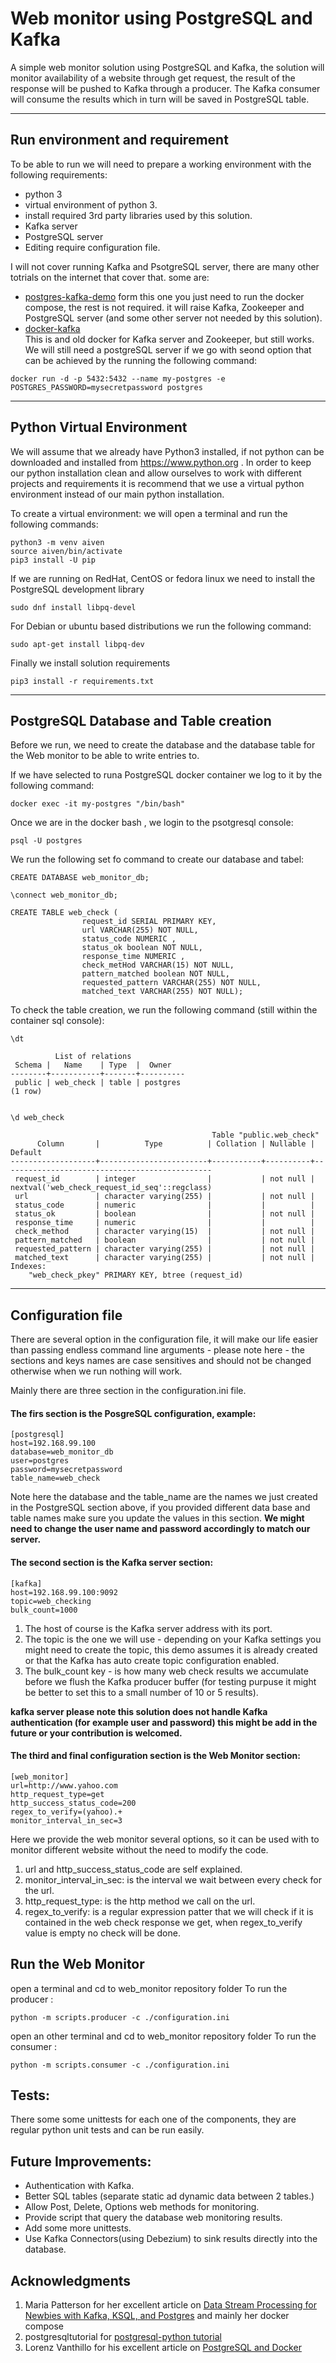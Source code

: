 # Web monitor using PostgreSQL and Kafka

A simple web monitor solution using PostgreSQL and Kafka, the solution will monitor 
availability of a website through get request, the result of the response will be pushed 
to Kafka through a producer.
The Kafka consumer will consume the results which in turn will be saved in PostgreSQL table.

---

## Run environment and requirement

To be able to run we will need to prepare a working environment with the 
following requirements:

* python 3 
* virtual environment of python 3.
* install required 3rd party libraries used by this solution.
* Kafka server
* PostgreSQL server
* Editing require configuration file.

I will not cover running Kafka and PsotgreSQL server, there are many other totrials
on the internet that cover that.
some are:

* [postgres-kafka-demo](https://github.com/mtpatter/postgres-kafka-demo)
form this one you just need to run the docker compose, the rest is not required.
it will raise Kafka, Zookeeper 
and PostgreSQL server (and some other server not needed by this solution).
* [docker-kafka](https://github.com/spotify/docker-kafka)  
This is and old docker for Kafka server and Zookeeper, but still works.
We will still need a postgreSQL server if we go with seond option that 
can be achieved by the running the following command:

```
docker run -d -p 5432:5432 --name my-postgres -e POSTGRES_PASSWORD=mysecretpassword postgres
```

---

## Python Virtual Environment

We will assume that we already have Python3 installed, if not python can be downloaded 
and installed from https://www.python.org . 
In order to keep our python installation clean and allow ourselves to work with different projects and requirements 
it is recommend that we use a virtual python environment instead of our main python installation.

To create a virtual environment: we will open a terminal and run the following commands:
```
python3 -m venv aiven
source aiven/bin/activate
pip3 install -U pip
```

If we are running on RedHat, CentOS or fedora linux we need to install the PostgreSQL development library
```
sudo dnf install libpq-devel
```
For Debian or ubuntu based distributions we run the following command:
```
sudo apt-get install libpq-dev
```

Finally we install solution requirements
```
pip3 install -r requirements.txt
```

---

## PostgreSQL Database and Table creation

Before we run, we need to create the database and the database table for the Web monitor to be able to
write entries to.

If we have selected to runa PostgreSQL docker container we log to it by the following command:
```
docker exec -it my-postgres "/bin/bash"
``` 
Once we are in the docker bash , we login to the psotgresql console:
```
psql -U postgres
```

We run the following set fo command to create our database and tabel:
```
CREATE DATABASE web_monitor_db;

\connect web_monitor_db;

CREATE TABLE web_check (
                request_id SERIAL PRIMARY KEY,
                url VARCHAR(255) NOT NULL,
                status_code NUMERIC ,
                status_ok boolean NOT NULL,
                response_time NUMERIC ,
                check_metHod VARCHAR(15) NOT NULL,
                pattern_matched boolean NOT NULL,
                requested_pattern VARCHAR(255) NOT NULL,
                matched_text VARCHAR(255) NOT NULL);
```

To check the table creation, we run the following command (still within the container sql console):
```
\dt

          List of relations
 Schema |   Name    | Type  |  Owner   
--------+-----------+-------+----------
 public | web_check | table | postgres
(1 row)


\d web_check

                                             Table "public.web_check"
      Column       |          Type          | Collation | Nullable |                    Default                    
-------------------+------------------------+-----------+----------+-----------------------------------------------
 request_id        | integer                |           | not null | nextval('web_check_request_id_seq'::regclass)
 url               | character varying(255) |           | not null | 
 status_code       | numeric                |           |          | 
 status_ok         | boolean                |           | not null | 
 response_time     | numeric                |           |          | 
 check_method      | character varying(15)  |           | not null | 
 pattern_matched   | boolean                |           | not null | 
 requested_pattern | character varying(255) |           | not null | 
 matched_text      | character varying(255) |           | not null | 
Indexes:
    "web_check_pkey" PRIMARY KEY, btree (request_id)
```

---

## Configuration file
There are several option in the configuration file, it will make our life easier than passing endless command line 
arguments - please note here - the sections and keys names are case sensitives and should not be changed otherwise 
when we run nothing will work.

Mainly there are three section in the configuration.ini file.

#### The firs section is the PosgreSQL configuration, example:

```
[postgresql]
host=192.168.99.100
database=web_monitor_db
user=postgres
password=mysecretpassword
table_name=web_check
```
Note here the database and the table_name are the names we just created in the PostgreSQL section above, 
if you provided different data base and table names make sure you update the values in this section. 
**We might need to change the user name and password accordingly to match our server.**


#### The second section is the Kafka server section:

```
[kafka]
host=192.168.99.100:9092
topic=web_checking
bulk_count=1000
```
1. The host of course is the Kafka server address with its port.
2. The topic is the one we will use - depending on your Kafka settings you might need to create the topic, this 
demo assumes it is already created or that the Kafka has auto create topic configuration enabled.
3. The bulk_count key - is how many web check results we accumulate before we flush the Kafka producer buffer 
(for testing purpuse it might be better to set this to a small number of 10 or 5 results).

**kafka server please note this solution does not handle Kafka authentication (for example user and password)
this might be add in the future or your contribution is welcomed.**


#### The third and final configuration section is the Web Monitor section:
 
```
[web_monitor]
url=http://www.yahoo.com
http_request_type=get
http_success_status_code=200
regex_to_verify=(yahoo).+
monitor_interval_in_sec=3
```

Here we provide the web monitor several options, so it can be used with to monitor different website without the need
 to modify the code.

1. url and http_success_status_code are self explained.
2. monitor_interval_in_sec: is the interval we wait between every check for the url.
3. http_request_type: is the http method we call on the url.
4. regex_to_verify: is a regular expression patter that we will check if it is contained in the web check response we 
get, when regex_to_verify value is empty no check will be done.


## Run the Web Monitor
open a terminal and cd to web_monitor repository folder
To run the producer :
```
python -m scripts.producer -c ./configuration.ini
```
open an other terminal and cd to web_monitor repository folder
To run the consumer :
```
python -m scripts.consumer -c ./configuration.ini
```

## Tests:
There some some unittests for each one of the components, they are regular python unit tests and can be run easily.

## Future Improvements:
* Authentication with Kafka.
* Better SQL tables (separate static ad dynamic data between 2 tables.)
* Allow Post, Delete, Options web methods for monitoring.
* Provide script that query the database web monitoring results.
* Add some more unittests.
* Use Kafka Connectors(using Debezium) to sink results directly into the database. 


## Acknowledgments
1. Maria Patterson for her excellent article on 
[Data Stream Processing for Newbies with Kafka, KSQL, and Postgres](https://medium.com/high-alpha/data-stream-processing-for-newbies-with-kafka-ksql-and-postgres-c30309cfaaf8) and mainly her docker compose
2. postgresqltutorial for [postgresql-python tutorial](https://www.postgresqltutorial.com/postgresql-python/)
3. Lorenz Vanthillo for his excellent article on [PostgreSQL and Docker](https://medium.com/better-programming/connect-from-local-machine-to-postgresql-docker-container-f785f00461a7)

